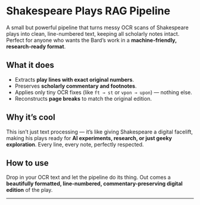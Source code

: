# Shakespeare Plays RAG Pipeline

A small but powerful pipeline that turns messy OCR scans of Shakespeare plays into clean, line-numbered text, keeping all scholarly notes intact. Perfect for anyone who wants the Bard’s work in a **machine-friendly, research-ready format**.

## What it does
- Extracts **play lines with exact original numbers**.  
- Preserves **scholarly commentary and footnotes**.  
- Applies only tiny OCR fixes (like `ft → st` or `vpon → upon`) — nothing else.  
- Reconstructs **page breaks** to match the original edition.  

## Why it’s cool
This isn’t just text processing — it’s like giving Shakespeare a digital facelift, making his plays ready for **AI experiments, research, or just geeky exploration**. Every line, every note, perfectly respected.  

## How to use
Drop in your OCR text and let the pipeline do its thing. Out comes a **beautifully formatted, line-numbered, commentary-preserving digital edition** of the play.  

---

